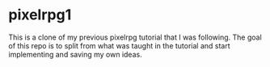 # pixelrpg1

This is a clone of my previous pixelrpg tutorial that I was following. The goal of this repo is to split from what was taught in the tutorial and start implementing and saving my own ideas.
